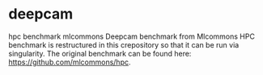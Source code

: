 # deepcam
hpc benchmark mlcommons
Deepcam benchmark from Mlcommons HPC benchmark is restructured in this crepository so that it can be run via singularity.
The original benchmark can be found here: https://github.com/mlcommons/hpc.
